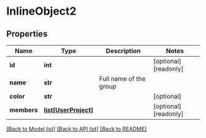 # InlineObject2

## Properties
Name | Type | Description | Notes
------------ | ------------- | ------------- | -------------
**id** | **int** |  | [optional] [readonly] 
**name** | **str** | Full name of the group | 
**color** | **str** |  | [optional] 
**members** | [**list[UserProject]**](UserProject.md) |  | [optional] [readonly] 

[[Back to Model list]](../README.md#documentation-for-models) [[Back to API list]](../README.md#documentation-for-api-endpoints) [[Back to README]](../README.md)


